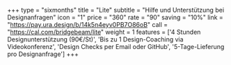 +++
type = "sixmonths"
title = "Lite"
subtitle = "Hilfe und Unterstützung bei Designanfragen"
icon = "1"
price = "360"
rate = "90"
saving = "10%"
link = "https://pay.ura.design/b/14k5n4eyv0PB7O86oB"
call = "https://cal.com/bridgebeam/lite"
weight = 1
features = ['4 Stunden Designunterstützung (90€/St)', 'Bis zu 1 Design-Coaching via Videokonferenz', 'Design Checks per Email oder GitHub', '5-Tage-Lieferung pro Designanfrage']
+++